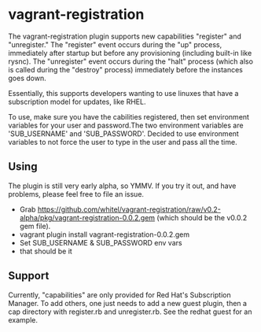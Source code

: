 # vagrant-registration

The vagrant-registration plugin supports new capabilities "register" and "unregister." The "register" event occurs during the "up" process, immediately after startup but before any provisioning (including built-in like rysnc). The "unregister" event occurs during the "halt" process (which also is called during the "destroy" process) immediately before the instances goes down. 

Essentially, this supports developers wanting to use linuxes that have a subscription model for updates, like RHEL.

To use, make sure you have the cabilities registered, then set environment variables for your user and password.The two environment variables are 'SUB_USERNAME' and 'SUB_PASSWORD'. Decided to use environment variables to not force the user to type in the user and pass all the time.

## Using

The plugin is still very early alpha, so YMMV. If you try it out, and have problems, please feel free to file an issue. 

* Grab https://github.com/whitel/vagrant-registration/raw/v0.2-alpha/pkg/vagrant-registration-0.0.2.gem (which should be the v0.0.2 gem file).
* vagrant plugin install vagrant-registration-0.0.2.gem
* Set SUB_USERNAME & SUB_PASSWORD env vars
* that should be it

## Support
Currently, "capabilities" are only provided for Red Hat's Subscription Manager. To add others, one just needs to add a new guest plugin, then a cap directory with register.rb and unregister.rb. See the redhat guest for an example. 
